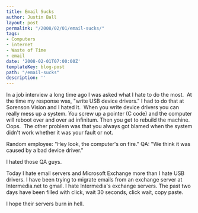 ```yaml
---
title: Email Sucks
author: Justin Ball
layout: post
permalink: "/2008/02/01/email-sucks/"
tags:
- Computers
- internet
- Waste of Time
- email
date: '2008-02-01T07:00:00Z'
templateKey: blog-post
path: "/email-sucks"
description: ''
---
```


In a job interview a long time ago I was asked what I hate to do the most.  At the time my response was, "write USB device drivers." I had to do that at Sorenson Vision and I hated it.  When you write device drivers you can really mess up a system. You screw up a pointer (C code) and the computer will reboot over and over ad infinitum. Then you get to rebuild the machine.  Oops.  The other problem was that you always got blamed when the system didn't work whether it was your fault or not.

Random employee: "Hey look, the computer's on fire."
QA: "We think it was caused by a bad device driver."

I hated those QA guys.

Today I hate email servers and Microsoft Exchange more than I hate USB drivers. I have been trying to migrate emails from an exchange server at Intermedia.net to gmail. I hate Intermedia's exchange servers. The past two days have been filled with click, wait 30 seconds, click wait, copy paste.

I hope their servers burn in hell.
